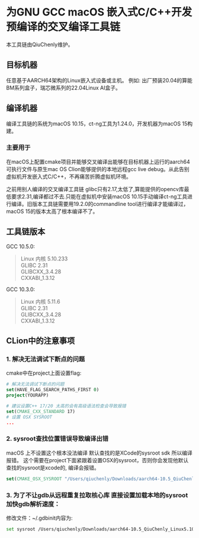 # 为GNU GCC macOS 嵌入式C/C++开发预编译的交叉编译工具链
本工具链由QiuChenly维护。

## 目标机器
任意基于AARCH64架构的Linux嵌入式设备或主机。
例如: 出厂预装20.04的算能BM系列盒子，瑞芯微系列的22.04Linux AI盒子。

## 编译机器
编译工具链的系统为macOS 10.15，ct-ng工具为1.24.0，开发机器为macOS 15构建。

### 主要用于

在macOS上配置cmake项目并能够交叉编译出能够在目标机器上运行的aarch64可执行文件与原生mac OS Clion能够提供的本地远程gcc live debug。从此告别虚拟机开发嵌入式C/C++，不再痛苦折腾虚拟机环境。

之前用别人编译的交叉编译工具链 glibc只有2.17,太低了,算能提供的opencv库最低要求2.31,编译都过不去.只能在虚拟机中安装macOS 10.15手动编译ct-ng工具进行编译。旧版本工具链需要用19.2.0的commandline tool进行编译才能编译过，macOS 15的版本太高了根本编译不了。

## 工具链版本
GCC 10.5.0:
> Linux 内核 5.10.233<br>
> GLIBC 2.31 <br>
> GLIBCXX_3.4.28 <br>
> CXXABI_1.3.12 <br>

GCC 10.3.0:
> Linux 内核 5.11.6<br>
> GLIBC 2.31 <br>
> GLIBCXX_3.4.28 <br>
> CXXABI_1.3.12 <br>

## CLion中的注意事项
### 1. 解决无法调试下断点的问题
cmake中在project上面设置flag:
```cmake
# 解决无法调试下断点的问题
set(HAVE_FLAG_SEARCH_PATHS_FIRST 0)
project(YOURAPP)

# 建议设置C++ 17/20 太高的会有高级语法检查会导致报错
set(CMAKE_CXX_STANDARD 17)
# 设置 OSX SYSROOT
...
```

### 2. sysroot查找位置错误导致编译出错
macOS 上不设置这个根本没法编译 默认查找的是XCode的sysroot sdk 所以编译报错。
这个需要在project下面紧跟着设置OSX的sysroot，否则你会发现他默认查找的sysroot是xcode的, 编译会报错。
```cmake
set(CMAKE_OSX_SYSROOT "/Users/qiuchenly/Downloads/aarch64-10.5_QiuChenly_Linux5.10.233_GLibc2.31-linux-gnu/aarch64-10.5_QiuChenly_Linux6.13_GLibc2.31-linux-gnu/sysroot")
```

### 3. 为了不让gdb从远程重复拉取核心库 直接设置加载本地的sysroot 加快gdb解析速度：
修改文件：~/.gdbinit内容为:
```bash
set sysroot /Users/qiuchenly/Downloads/aarch64-10.5_QiuChenly_Linux5.10.233_GLibc2.31-linux-gnu/aarch64-10.5_QiuChenly_Linux6.13_GLibc2.31-linux-gnu/sysroot
```